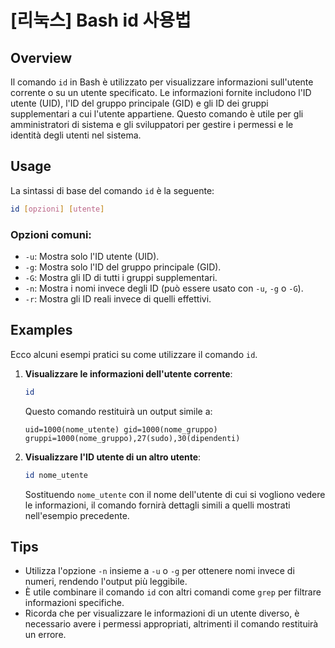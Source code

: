 # [리눅스] Bash id 사용법

## Overview
Il comando `id` in Bash è utilizzato per visualizzare informazioni sull'utente corrente o su un utente specificato. Le informazioni fornite includono l'ID utente (UID), l'ID del gruppo principale (GID) e gli ID dei gruppi supplementari a cui l'utente appartiene. Questo comando è utile per gli amministratori di sistema e gli sviluppatori per gestire i permessi e le identità degli utenti nel sistema.

## Usage
La sintassi di base del comando `id` è la seguente:

```bash
id [opzioni] [utente]
```

### Opzioni comuni:
- `-u`: Mostra solo l'ID utente (UID).
- `-g`: Mostra solo l'ID del gruppo principale (GID).
- `-G`: Mostra gli ID di tutti i gruppi supplementari.
- `-n`: Mostra i nomi invece degli ID (può essere usato con `-u`, `-g` o `-G`).
- `-r`: Mostra gli ID reali invece di quelli effettivi.

## Examples
Ecco alcuni esempi pratici su come utilizzare il comando `id`.

1. **Visualizzare le informazioni dell'utente corrente**:
   ```bash
   id
   ```
   Questo comando restituirà un output simile a:
   ```
   uid=1000(nome_utente) gid=1000(nome_gruppo) gruppi=1000(nome_gruppo),27(sudo),30(dipendenti)
   ```

2. **Visualizzare l'ID utente di un altro utente**:
   ```bash
   id nome_utente
   ```
   Sostituendo `nome_utente` con il nome dell'utente di cui si vogliono vedere le informazioni, il comando fornirà dettagli simili a quelli mostrati nell'esempio precedente.

## Tips
- Utilizza l'opzione `-n` insieme a `-u` o `-g` per ottenere nomi invece di numeri, rendendo l'output più leggibile.
- È utile combinare il comando `id` con altri comandi come `grep` per filtrare informazioni specifiche.
- Ricorda che per visualizzare le informazioni di un utente diverso, è necessario avere i permessi appropriati, altrimenti il comando restituirà un errore.